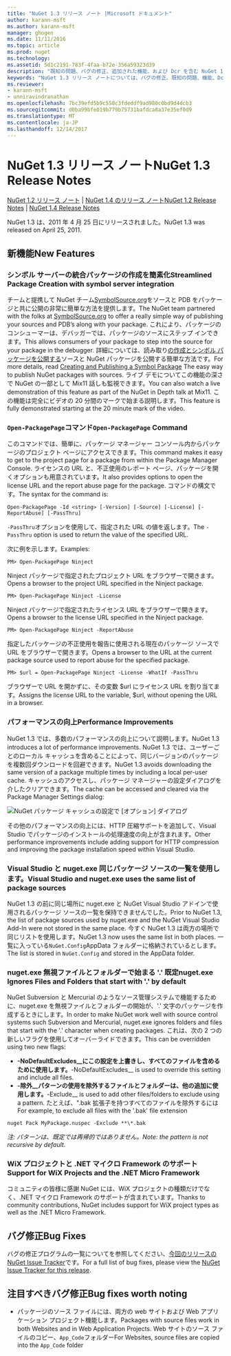 ```yaml
---
title: "NuGet 1.3 リリース ノート |Microsoft ドキュメント"
author: karann-msft
ms.author: karann-msft
manager: ghogen
ms.date: 11/11/2016
ms.topic: article
ms.prod: nuget
ms.technology: 
ms.assetid: 5d1c2191-783f-4faa-b72e-356a59323d39
description: "既知の問題、バグの修正、追加された機能、および Dcr を含む NuGet 1.3 リリース ノートです。"
keywords: "NuGet 1.3 リリース ノートについては、バグの修正、既知の問題、機能、Dcr を追加します。"
ms.reviewer:
- karann-msft
- unniravindranathan
ms.openlocfilehash: 7bc39efd5b9c550c3fdeddf9ad980c0bd9d4dcb3
ms.sourcegitcommit: d0ba99bfe019b779b75731bafdca8a37e35ef0d9
ms.translationtype: MT
ms.contentlocale: ja-JP
ms.lasthandoff: 12/14/2017
---
```

# <a name="nuget-13-release-notes"></a><span data-ttu-id="de9da-104">NuGet 1.3 リリース ノート</span><span class="sxs-lookup"><span data-stu-id="de9da-104">NuGet 1.3 Release Notes</span></span>

<span data-ttu-id="de9da-105">[NuGet 1.2 リリース ノート](../release-notes/nuget-1.2.md) | [NuGet 1.4 のリリース ノート](../release-notes/nuget-1.4.md)</span><span class="sxs-lookup"><span data-stu-id="de9da-105">[NuGet 1.2 Release Notes](../release-notes/nuget-1.2.md) | [NuGet 1.4 Release Notes](../release-notes/nuget-1.4.md)</span></span>

<span data-ttu-id="de9da-106">NuGet 1.3 は、2011 年 4 月 25 日にリリースされました。</span><span class="sxs-lookup"><span data-stu-id="de9da-106">NuGet 1.3 was released on April 25, 2011.</span></span>

## <a name="new-features"></a><span data-ttu-id="de9da-107">新機能</span><span class="sxs-lookup"><span data-stu-id="de9da-107">New Features</span></span>

### <a name="streamlined-package-creation-with-symbol-server-integration"></a><span data-ttu-id="de9da-108">シンボル サーバーの統合パッケージの作成を簡素化</span><span class="sxs-lookup"><span data-stu-id="de9da-108">Streamlined Package Creation with symbol server integration</span></span>

<span data-ttu-id="de9da-109">チームと提携して NuGet チーム[SymbolSource.org](http://www.symbolsource.org/)をソースと PDB をパッケージと共に公開の非常に簡単な方法を提供します。</span><span class="sxs-lookup"><span data-stu-id="de9da-109">The NuGet team partnered with the folks at [SymbolSource.org](http://www.symbolsource.org/) to offer a really simple way of publishing your sources and PDB’s along with your package.</span></span> <span data-ttu-id="de9da-110">これにより、パッケージのコンシューマーは、デバッガーでは、パッケージのソースにステップ インできます。</span><span class="sxs-lookup"><span data-stu-id="de9da-110">This allows consumers of your package to step into the source for your package in the debugger.</span></span> <span data-ttu-id="de9da-111">詳細については、読み取り[の作成とシンボル パッケージを公開する](../create-packages/symbol-packages.md)ソースと NuGet パッケージを公開する簡単な方法です。</span><span class="sxs-lookup"><span data-stu-id="de9da-111">For more details, read [Creating and Publishing a Symbol Package](../create-packages/symbol-packages.md) The easy way to publish NuGet packages with sources.</span></span> <span data-ttu-id="de9da-112">ライブ デモについてこの機能の深さで NuGet の一部として Mix11 話しも監視できます。</span><span class="sxs-lookup"><span data-stu-id="de9da-112">You can also watch a live demonstration of this feature as part of the NuGet in Depth talk at Mix11.</span></span> <span data-ttu-id="de9da-113">この機能は完全にビデオの 20 分間のマークで始まる説明します。</span><span class="sxs-lookup"><span data-stu-id="de9da-113">This feature is fully demonstrated starting at the 20 minute mark of the video.</span></span>

### <a name="open-packagepage-command"></a><span data-ttu-id="de9da-114">`Open-PackagePage`コマンド</span><span class="sxs-lookup"><span data-stu-id="de9da-114">`Open-PackagePage` Command</span></span>

<span data-ttu-id="de9da-115">このコマンドでは、簡単に、パッケージ マネージャー コンソール内からパッケージのプロジェクト ページにアクセスできます。</span><span class="sxs-lookup"><span data-stu-id="de9da-115">This command makes it easy to get to the project page for a package from within the Package Manager Console.</span></span> <span data-ttu-id="de9da-116">ライセンスの URL と、不正使用のレポート ページ、パッケージを開くオプションも用意されています。</span><span class="sxs-lookup"><span data-stu-id="de9da-116">It also provides options to open the license URL and the report abuse page for the package.</span></span>
<span data-ttu-id="de9da-117">コマンドの構文です。</span><span class="sxs-lookup"><span data-stu-id="de9da-117">The syntax for the command is:</span></span>

    Open-PackagePage -Id <string> [-Version] [-Source] [-License] [-ReportAbuse] [-PassThru]

<span data-ttu-id="de9da-118">`-PassThru`オプションを使用して、指定された URL の値を返します。</span><span class="sxs-lookup"><span data-stu-id="de9da-118">The `-PassThru` option is used to return the value of the specified URL.</span></span>

<span data-ttu-id="de9da-119">次に例を示します。</span><span class="sxs-lookup"><span data-stu-id="de9da-119">Examples:</span></span>

    PM> Open-PackagePage Ninject

<span data-ttu-id="de9da-120">Ninject パッケージで指定されたプロジェクト URL をブラウザーで開きます。</span><span class="sxs-lookup"><span data-stu-id="de9da-120">Opens a browser to the project URL specified in the Ninject package.</span></span>

    PM> Open-PackagePage Ninject -License

<span data-ttu-id="de9da-121">Ninject パッケージで指定されたライセンス URL をブラウザーで開きます。</span><span class="sxs-lookup"><span data-stu-id="de9da-121">Opens a browser to the license URL specified in the Ninject package.</span></span>

    PM> Open-PackagePage Ninject -ReportAbuse

<span data-ttu-id="de9da-122">指定したパッケージの不正使用を報告に使用される現在のパッケージ ソースで URL をブラウザーで開きます。</span><span class="sxs-lookup"><span data-stu-id="de9da-122">Opens a browser to the URL at the current package source used to report abuse for the specified package.</span></span>

    PM> $url = Open-PackagePage Ninject -License -WhatIf -PassThru

<span data-ttu-id="de9da-123">ブラウザーで URL を開かずに、その変数 $url にライセンス URL を割り当てます。</span><span class="sxs-lookup"><span data-stu-id="de9da-123">Assigns the license URL to the variable, $url, without opening the URL in a browser.</span></span>

### <a name="performance-improvements"></a><span data-ttu-id="de9da-124">パフォーマンスの向上</span><span class="sxs-lookup"><span data-stu-id="de9da-124">Performance Improvements</span></span>

<span data-ttu-id="de9da-125">NuGet 1.3 では、多数のパフォーマンスの向上について説明します。</span><span class="sxs-lookup"><span data-stu-id="de9da-125">NuGet 1.3 introduces a lot of performance improvements.</span></span> <span data-ttu-id="de9da-126">NuGet 1.3 では、ユーザーごとのローカル キャッシュを含めることによって、同じバージョンのパッケージを複数回ダウンロードを回避できます。</span><span class="sxs-lookup"><span data-stu-id="de9da-126">NuGet 1.3 avoids downloading the same version of a package multiple times by including a local per-user cache.</span></span> <span data-ttu-id="de9da-127">キャッシュのアクセスし、パッケージ マネージャーの設定ダイアログを介したクリアできます。</span><span class="sxs-lookup"><span data-stu-id="de9da-127">The cache can be accessed and cleared via the Package Manager Settings dialog:</span></span>

![NuGet パッケージ キャッシュの設定で [オプション] ダイアログ](./media/nuget-options.png)

<span data-ttu-id="de9da-129">その他のパフォーマンスの向上には、HTTP 圧縮サポートを追加して、Visual Studio でパッケージのインストールの処理速度の向上が含まれます。</span><span class="sxs-lookup"><span data-stu-id="de9da-129">Other performance improvements include adding support for HTTP compression and improving the package installation speed within Visual Studio.</span></span>

### <a name="visual-studio-and-nugetexe-uses-the-same-list-of-package-sources"></a><span data-ttu-id="de9da-130">Visual Studio と nuget.exe 同じパッケージ ソースの一覧を使用します。</span><span class="sxs-lookup"><span data-stu-id="de9da-130">Visual Studio and nuget.exe uses the same list of package sources</span></span>

<span data-ttu-id="de9da-131">NuGet 1.3 の前に同じ場所に nuget.exe と NuGet Visual Studio アドインで使用されるパッケージ ソースの一覧を保持できませんでした。</span><span class="sxs-lookup"><span data-stu-id="de9da-131">Prior to NuGet 1.3, the list of package sources used by nuget.exe and the NuGet Visual Studio Add-In were not stored in the same place.</span></span> <span data-ttu-id="de9da-132">今すぐ NuGet 1.3 は両方の場所で同じリストを使用します。</span><span class="sxs-lookup"><span data-stu-id="de9da-132">NuGet 1.3 now uses the same list in both places.</span></span> <span data-ttu-id="de9da-133">一覧に入っている`NuGet.Config`AppData フォルダーに格納されているとします。</span><span class="sxs-lookup"><span data-stu-id="de9da-133">The list is stored in `NuGet.Config` and stored in the AppData folder.</span></span>

### <a name="nugetexe-ignores-files-and-folders-that-start-with--by-default"></a><span data-ttu-id="de9da-134">nuget.exe 無視ファイルとフォルダーで始まる '.' 既定</span><span class="sxs-lookup"><span data-stu-id="de9da-134">nuget.exe Ignores Files and Folders that start with '.' by default</span></span>

<span data-ttu-id="de9da-135">NuGet Subversion と Mercurial のようなソース管理システムで機能するために、nuget.exe を無視ファイルとフォルダーの開始が、'.' 文字のパッケージを作成するときにします。</span><span class="sxs-lookup"><span data-stu-id="de9da-135">In order to make NuGet work well with source control systems such Subversion and Mercurial, nuget.exe ignores folders and files that start with the '.' character when creating packages.</span></span> <span data-ttu-id="de9da-136">これは、次の 2 つの新しいフラグを使用してオーバーライドできます。</span><span class="sxs-lookup"><span data-stu-id="de9da-136">This can be overridden using two new flags:</span></span>

* <span data-ttu-id="de9da-137">__-NoDefaultExcludes__にこの設定を上書きし、すべてのファイルを含めるために使用します。</span><span class="sxs-lookup"><span data-stu-id="de9da-137">__-NoDefaultExcludes__ is used to override this setting and include all files.</span></span>
* <span data-ttu-id="de9da-138">__-除外__パターンの使用を除外するファイルとフォルダーは、他の追加に使用します。</span><span class="sxs-lookup"><span data-stu-id="de9da-138">__-Exclude__ is used to add other files/folders to exclude using a pattern.</span></span> <span data-ttu-id="de9da-139">たとえば、".bak 拡張子を持つすべてのファイルを除外するには</span><span class="sxs-lookup"><span data-stu-id="de9da-139">For example, to exclude all files with the '.bak' file extension</span></span>

```
nuget Pack MyPackage.nuspec -Exclude **\*.bak
```  

<span data-ttu-id="de9da-140">_注: パターンは、既定では再帰的ではありません。_</span><span class="sxs-lookup"><span data-stu-id="de9da-140">_Note: the pattern is not recursive by default._</span></span>

### <a name="support-for-wix-projects-and-the-net-micro-framework"></a><span data-ttu-id="de9da-141">WiX プロジェクトと .NET マイクロ Framework のサポート</span><span class="sxs-lookup"><span data-stu-id="de9da-141">Support for WiX Projects and the .NET Micro Framework</span></span>

<span data-ttu-id="de9da-142">コミュニティの皆様に感謝 NuGet には、WiX プロジェクトの種類だけでなく、.NET マイクロ Framework のサポートが含まれています。</span><span class="sxs-lookup"><span data-stu-id="de9da-142">Thanks to community contributions, NuGet includes support for WiX project types as well as the .NET Micro Framework.</span></span>

## <a name="bug-fixes"></a><span data-ttu-id="de9da-143">バグ修正</span><span class="sxs-lookup"><span data-stu-id="de9da-143">Bug Fixes</span></span>

<span data-ttu-id="de9da-144">バグの修正プログラムの一覧についてを参照してください、[今回のリリースの NuGet Issue Tracker](http://nuget.codeplex.com/workitem/list/advanced?keyword=&status=All&type=All&priority=All&release=NuGet%201.3&assignedTo=All&component=All&sortField=LastUpdatedDate&sortDirection=Descending&page=0)です。</span><span class="sxs-lookup"><span data-stu-id="de9da-144">For a full list of bug fixes, please view the [NuGet Issue Tracker for this release](http://nuget.codeplex.com/workitem/list/advanced?keyword=&status=All&type=All&priority=All&release=NuGet%201.3&assignedTo=All&component=All&sortField=LastUpdatedDate&sortDirection=Descending&page=0).</span></span>

## <a name="bug-fixes-worth-noting"></a><span data-ttu-id="de9da-145">注目すべきバグ修正</span><span class="sxs-lookup"><span data-stu-id="de9da-145">Bug fixes worth noting</span></span>

* <span data-ttu-id="de9da-146">パッケージのソース ファイルには、両方の web サイトおよび Web アプリケーション プロジェクト機能します。</span><span class="sxs-lookup"><span data-stu-id="de9da-146">Packages with source files work in both Websites and in Web Application Projects.</span></span>
<span data-ttu-id="de9da-147">Web サイトのソース ファイルのコピー、`App_Code`フォルダー</span><span class="sxs-lookup"><span data-stu-id="de9da-147">For Websites, source files are copied into the `App_Code` folder</span></span>
